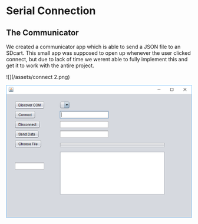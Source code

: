 # Serial Connection

## The Communicator

We created a communicator app which is able to send a JSON file to an SDcart. This small app was supposed to open up whenever the user clicked connect, but due to lack of time we werent able to fully implement this and get it to work with the antire project.

![](/assets/connect 2.png)

![](/assets/Communicator.png)

